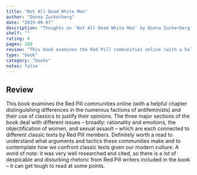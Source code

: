 ```yaml
---
title: "Not All Dead White Men"
author: "Donna Zuckerberg"
date: "2019-09-07"
description: "Thoughts on 'Not All Dead White Men' by Donna Zuckerberg."
shelf: ""
rating: 4
pages: 288
review: "This book examines the Red Pill communities online (with a helpful chapter distinguishing differences in the numerous factions of antifeminists) and their use of classics to justify their opinions. The three major sections of the book deal with different issues – broadly: rationality and emotions, the objectification of women, and sexual assault – which are each connected to different classic texts by Red Pill members. Definitely worth a read to understand what arguments and tactics these communities make and to contemplate how we confront classic texts given our modern culture. A word of note: it was very well researched and cited, so there is a lot of despicable and disturbing rhetoric from Red Pill writers included in the book – it can get tough to read at some points."
type: "book"
category: "books"
notes: false
---
```


## Review

This book examines the Red Pill communities online (with a helpful chapter distinguishing differences in the numerous factions of antifeminists) and their use of classics to justify their opinions. The three major sections of the book deal with different issues – broadly: rationality and emotions, the objectification of women, and sexual assault – which are each connected to different classic texts by Red Pill members. Definitely worth a read to understand what arguments and tactics these communities make and to contemplate how we confront classic texts given our modern culture. A word of note: it was very well researched and cited, so there is a lot of despicable and disturbing rhetoric from Red Pill writers included in the book – it can get tough to read at some points.
